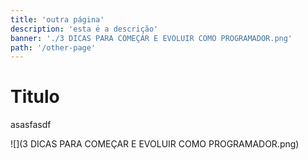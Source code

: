 ```yaml
---
title: 'outra página'
description: 'esta é a descrição'
banner: './3 DICAS PARA COMEÇAR E EVOLUIR COMO PROGRAMADOR.png'
path: '/other-page'
---
```


# Titulo

asasfasdf

![](3 DICAS PARA COMEÇAR E EVOLUIR COMO PROGRAMADOR.png)